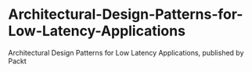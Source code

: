 # Architectural-Design-Patterns-for-Low-Latency-Applications
Architectural Design Patterns for Low Latency Applications, published by Packt

